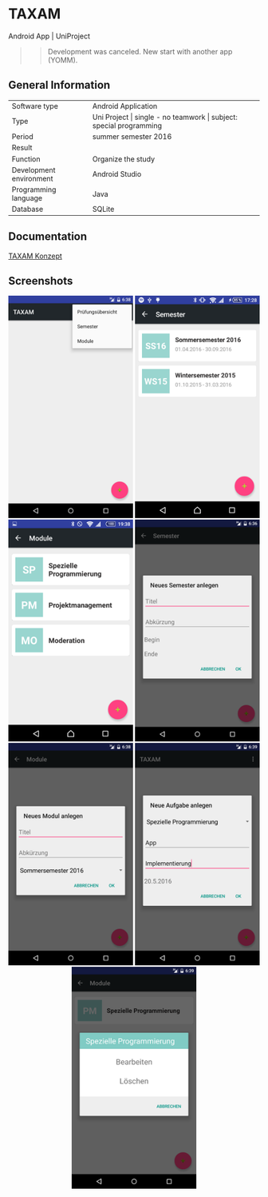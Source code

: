 # TAXAM
Android App | UniProject 
>> Development was canceled. New start with another app (YOMM).

<h2><b>General Information</b></h2>

<p>
</p>
<table>
  <tr>
    <td>Software type</td>
    <td>Android Application</td>
  </tr>
  <tr>
    <td>Type</td>
    <td>Uni Project | single - no teamwork | subject: special programming</td>
   <tr>
    <td>Period</td>
    <td>summer semester 2016</td>
   <tr>
    <td>Result</td>
    <td> </td>
  </tr>
   <tr>
    <td>Function</td>
    <td>Organize the study</td>
  </tr>
  <tr>
    <td>Development environment</td>
    <td>Android Studio</td>
  </tr>
   <tr>
    <td>Programming language</td>
    <td>Java</td>
  </tr>
  <tr>
    <td>Database</td>
    <td>SQLite</td>
  </tr>
</table>

<h2><b>Documentation</b></h2>
<a href="https://github.com/carolingellner/TAXAM/blob/master/Konzept_1.0.pdf">TAXAM Konzept</a>


<h2><b>Screenshots</b></h2>
<p align="center">
  <img src="https://github.com/carolingellner/TAXAM/blob/master/Screenshot_20160519-203838.png" width="250" title="Startseite">
    <img src="https://github.com/carolingellner/TAXAM/blob/master/Screenshot_2016-05-17-17-28-16.png" width="250" title="Semesterübersicht">
  <img src="https://github.com/carolingellner/TAXAM/blob/master/Screenshot_2016-05-19-19-38-42.png" width="250" title="Modulübersicht">
  <img src="https://github.com/carolingellner/TAXAM/blob/master/Screenshot_20160519-203636.png" width="250" title="Neues Semester anlegen">
  <img src="https://github.com/carolingellner/TAXAM/blob/master/Screenshot_20160519-203844.png" width="250" title="Neues Modul anlegen">
  <img src="https://github.com/carolingellner/TAXAM/blob/master/Screenshot_20160519-203956.png" width="250" title="Neue Aufgabe anlegen">
  <img src="https://github.com/carolingellner/TAXAM/blob/master/Screenshot_20160519-203913.png" width="250" title="Modul bearbeiten">
  </p>

